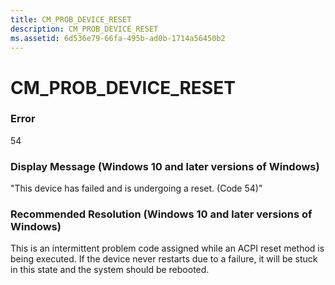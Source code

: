 ```yaml
---
title: CM_PROB_DEVICE_RESET
description: CM_PROB_DEVICE_RESET
ms.assetid: 6d536e79-66fa-495b-ad0b-1714a56450b2
---
```


# CM_PROB_DEVICE_RESET

### Error

54

### Display Message (Windows 10 and later versions of Windows)

"This device has failed and is undergoing a reset. (Code 54)"

### Recommended Resolution (Windows 10 and later versions of Windows)

This is an intermittent problem code assigned while an ACPI reset method is being executed. If the device never restarts due to a failure, it will be stuck in this state and the system should be rebooted. 


